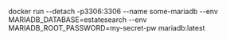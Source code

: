 



docker run --detach -p3306:3306 --name some-mariadb --env MARIADB_DATABASE=estatesearch --env MARIADB_ROOT_PASSWORD=my-secret-pw  mariadb:latest
